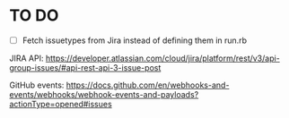 # TO DO
- [ ] Fetch issuetypes from Jira instead of defining them in run.rb

JIRA API: https://developer.atlassian.com/cloud/jira/platform/rest/v3/api-group-issues/#api-rest-api-3-issue-post

GitHub events: https://docs.github.com/en/webhooks-and-events/webhooks/webhook-events-and-payloads?actionType=opened#issues
